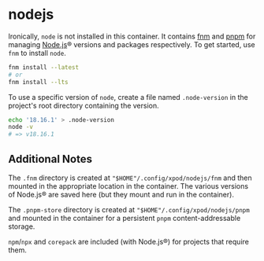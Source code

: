 # nodejs

Ironically, `node` is not installed in this container. It contains [fnm] and
[pnpm] for managing [Node.js]® versions and packages respectively. To get
started, use `fnm` to install `node`.

```sh
fnm install --latest
# or
fnm install --lts
```

To use a specific version of `node`, create a file named `.node-version` in the
project's root directory containing the version.

```sh
echo '18.16.1' > .node-version
node -v
# => v18.16.1
```

## Additional Notes

The `.fnm` directory is created at `"$HOME"/.config/xpod/nodejs/fnm` and then
mounted in the appropriate location in the container. The various versions of
Node.js® are saved here (but they mount and run in the container).

The `.pnpm-store` directory is created at `"$HOME"/.config/xpod/nodejs/pnpm` and
mounted in the container for a persistent `pnpm` content-addressable storage.

`npm`/`npx` and `corepack` are included (with Node.js®) for projects that
require them.

[fnm]: https://github.com/Schniz/fnm
[pnpm]: https://pnpm.io/
[Node.js]: https://nodejs.org/
